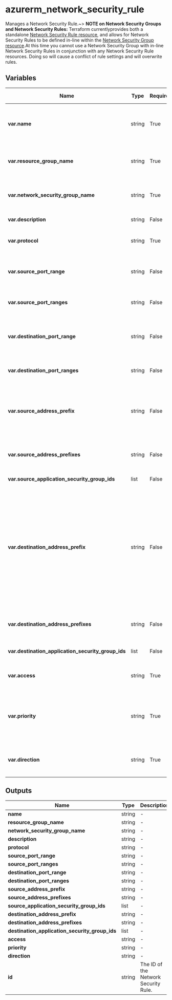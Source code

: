 # azurerm_network_security_rule

Manages a Network Security Rule.~> **NOTE on Network Security Groups and Network Security Rules:** Terraform currentlyprovides both a standalone [Network Security Rule resource](network_security_rule.html), and allows for Network Security Rules to be defined in-line within the [Network Security Group resource](network_security_group.html).At this time you cannot use a Network Security Group with in-line Network Security Rules in conjunction with any Network Security Rule resources. Doing so will cause a conflict of rule settings and will overwrite rules.

## Variables

| Name | Type | Required? | Default  | possible values | Description |
| ---- | ---- | --------- | -------- | ----------- | ----------- |
| **var.name** | string | True | -  |  -  | The name of the security rule. This needs to be unique across all Rules in the Network Security Group. Changing this forces a new resource to be created. | 
| **var.resource_group_name** | string | True | -  |  -  | The name of the resource group in which to create the Network Security Rule. Changing this forces a new resource to be created. | 
| **var.network_security_group_name** | string | True | -  |  -  | The name of the Network Security Group that we want to attach the rule to. Changing this forces a new resource to be created. | 
| **var.description** | string | False | -  |  -  | A description for this rule. Restricted to 140 characters. | 
| **var.protocol** | string | True | -  |  `Tcp`, `Udp`, `Icmp`, `Esp`, `Ah`, `*`  | Network protocol this rule applies to. Possible values include `Tcp`, `Udp`, `Icmp`, `Esp`, `Ah` or `*` (which matches all). | 
| **var.source_port_range** | string | False | -  |  -  | Source Port or Range. Integer or range between `0` and `65535` or `*` to match any. This is required if `source_port_ranges` is not specified. | 
| **var.source_port_ranges** | string | False | -  |  -  | List of source ports or port ranges. This is required if `source_port_range` is not specified. | 
| **var.destination_port_range** | string | False | -  |  -  | Destination Port or Range. Integer or range between `0` and `65535` or `*` to match any. This is required if `destination_port_ranges` is not specified. | 
| **var.destination_port_ranges** | string | False | -  |  -  | List of destination ports or port ranges. This is required if `destination_port_range` is not specified. | 
| **var.source_address_prefix** | string | False | -  |  -  | CIDR or source IP range or * to match any IP. Tags such as `VirtualNetwork`, `AzureLoadBalancer` and `Internet` can also be used. This is required if `source_address_prefixes` is not specified. | 
| **var.source_address_prefixes** | string | False | -  |  -  | List of source address prefixes. Tags may not be used. This is required if `source_address_prefix` is not specified. | 
| **var.source_application_security_group_ids** | list | False | -  |  -  | A List of source Application Security Group IDs | 
| **var.destination_address_prefix** | string | False | -  |  -  | CIDR or destination IP range or * to match any IP. Tags such as `VirtualNetwork`, `AzureLoadBalancer` and `Internet` can also be used. Besides, it also supports all available Service Tags like ‘Sql.WestEurope‘, ‘Storage.EastUS‘, etc. You can list the available service tags with the CLI: ```shell az network list-service-tags --location westcentralus```. For further information please see [Azure CLI - az network list-service-tags](https://docs.microsoft.com/cli/azure/network?view=azure-cli-latest#az-network-list-service-tags). This is required if `destination_address_prefixes` is not specified. | 
| **var.destination_address_prefixes** | string | False | -  |  -  | List of destination address prefixes. Tags may not be used. This is required if `destination_address_prefix` is not specified. | 
| **var.destination_application_security_group_ids** | list | False | -  |  -  | A List of destination Application Security Group IDs | 
| **var.access** | string | True | -  |  `Allow`, `Deny`  | Specifies whether network traffic is allowed or denied. Possible values are `Allow` and `Deny`. | 
| **var.priority** | string | True | -  |  -  | Specifies the priority of the rule. The value can be between 100 and 4096. The priority number must be unique for each rule in the collection. The lower the priority number, the higher the priority of the rule. | 
| **var.direction** | string | True | -  |  `Inbound`, `Outbound`  | The direction specifies if rule will be evaluated on incoming or outgoing traffic. Possible values are `Inbound` and `Outbound`. | 



## Outputs

| Name | Type | Description |
| ---- | ---- | --------- | 
| **name** | string  | - | 
| **resource_group_name** | string  | - | 
| **network_security_group_name** | string  | - | 
| **description** | string  | - | 
| **protocol** | string  | - | 
| **source_port_range** | string  | - | 
| **source_port_ranges** | string  | - | 
| **destination_port_range** | string  | - | 
| **destination_port_ranges** | string  | - | 
| **source_address_prefix** | string  | - | 
| **source_address_prefixes** | string  | - | 
| **source_application_security_group_ids** | list  | - | 
| **destination_address_prefix** | string  | - | 
| **destination_address_prefixes** | string  | - | 
| **destination_application_security_group_ids** | list  | - | 
| **access** | string  | - | 
| **priority** | string  | - | 
| **direction** | string  | - | 
| **id** | string  | The ID of the Network Security Rule. | 